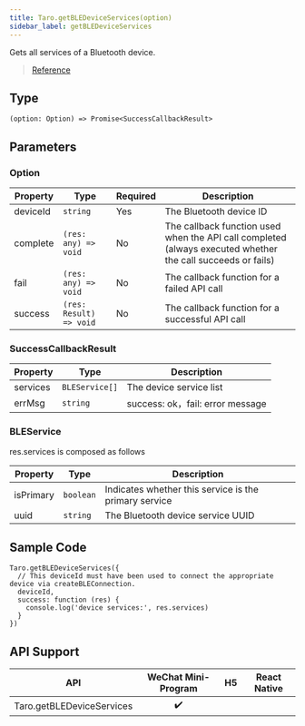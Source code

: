 ```yaml
---
title: Taro.getBLEDeviceServices(option)
sidebar_label: getBLEDeviceServices
---
```


Gets all services of a Bluetooth device.

> [Reference](https://developers.weixin.qq.com/miniprogram/en/dev/api/device/bluetooth-ble/wx.getBLEDeviceServices.html)

## Type

```tsx
(option: Option) => Promise<SuccessCallbackResult>
```

## Parameters

### Option

<table>
  <thead>
    <tr>
      <th>Property</th>
      <th>Type</th>
      <th style={{ textAlign: "center"}}>Required</th>
      <th>Description</th>
    </tr>
  </thead>
  <tbody>
    <tr>
      <td>deviceId</td>
      <td><code>string</code></td>
      <td style={{ textAlign: "center"}}>Yes</td>
      <td>The Bluetooth device ID</td>
    </tr>
    <tr>
      <td>complete</td>
      <td><code>(res: any) =&gt; void</code></td>
      <td style={{ textAlign: "center"}}>No</td>
      <td>The callback function used when the API call completed (always executed whether the call succeeds or fails)</td>
    </tr>
    <tr>
      <td>fail</td>
      <td><code>(res: any) =&gt; void</code></td>
      <td style={{ textAlign: "center"}}>No</td>
      <td>The callback function for a failed API call</td>
    </tr>
    <tr>
      <td>success</td>
      <td><code>(res: Result) =&gt; void</code></td>
      <td style={{ textAlign: "center"}}>No</td>
      <td>The callback function for a successful API call</td>
    </tr>
  </tbody>
</table>

### SuccessCallbackResult

<table>
  <thead>
    <tr>
      <th>Property</th>
      <th>Type</th>
      <th>Description</th>
    </tr>
  </thead>
  <tbody>
    <tr>
      <td>services</td>
      <td><code>BLEService[]</code></td>
      <td>The device service list</td>
    </tr>
    <tr>
      <td>errMsg</td>
      <td><code>string</code></td>
      <td>success: ok，fail: error message</td>
    </tr>
  </tbody>
</table>

### BLEService

res.services is composed as follows

<table>
  <thead>
    <tr>
      <th>Property</th>
      <th>Type</th>
      <th>Description</th>
    </tr>
  </thead>
  <tbody>
    <tr>
      <td>isPrimary</td>
      <td><code>boolean</code></td>
      <td>Indicates whether this service is the primary service</td>
    </tr>
    <tr>
      <td>uuid</td>
      <td><code>string</code></td>
      <td>The Bluetooth device service UUID</td>
    </tr>
  </tbody>
</table>

## Sample Code

```tsx
Taro.getBLEDeviceServices({
  // This deviceId must have been used to connect the appropriate device via createBLEConnection.
  deviceId,
  success: function (res) {
    console.log('device services:', res.services)
  }
})
```

## API Support

| API | WeChat Mini-Program | H5 | React Native |
| :---: | :---: | :---: | :---: |
| Taro.getBLEDeviceServices | ✔️ |  |  |
